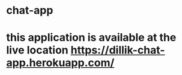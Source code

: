 # chat-app

# this application is available at the live location https://dillik-chat-app.herokuapp.com/